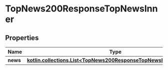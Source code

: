 
# TopNews200ResponseTopNewsInner

## Properties
| Name | Type | Description | Notes |
| ------------ | ------------- | ------------- | ------------- |
| **news** | [**kotlin.collections.List&lt;TopNews200ResponseTopNewsInnerNewsInner&gt;**](TopNews200ResponseTopNewsInnerNewsInner.md) |  |  [optional] |



